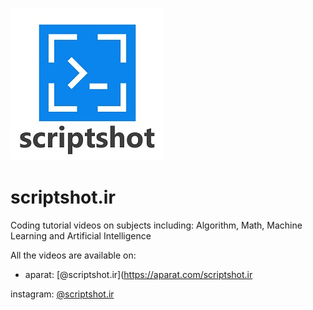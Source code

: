 ![Scriptshot Logo](https://github.com/vafakaramzadegan/scriptshot.ir/blob/master/scriptshot.jpg)

# scriptshot.ir
Coding tutorial videos on subjects including: Algorithm, Math, Machine Learning and Artificial Intelligence

All the videos are available on:
- aparat: [@scriptshot.ir](https://aparat.com/scriptshot.ir

instagram: [@scriptshot.ir](https://www.instagram.com/scriptshot.ir/)
